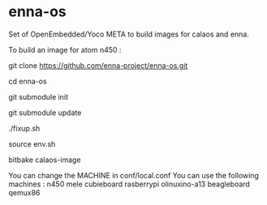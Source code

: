enna-os
=======

Set of OpenEmbedded/Yoco META to build images for calaos and enna.

To build an image for atom n450 :

git clone https://github.com/enna-project/enna-os.git

cd enna-os

git submodule init

git submodule update

./fixup.sh

source env.sh

bitbake calaos-image

You can change the MACHINE in conf/local.conf
You can use the following machines : n450 mele cubieboard rasberrypi olinuxino-a13 beagleboard qemux86


